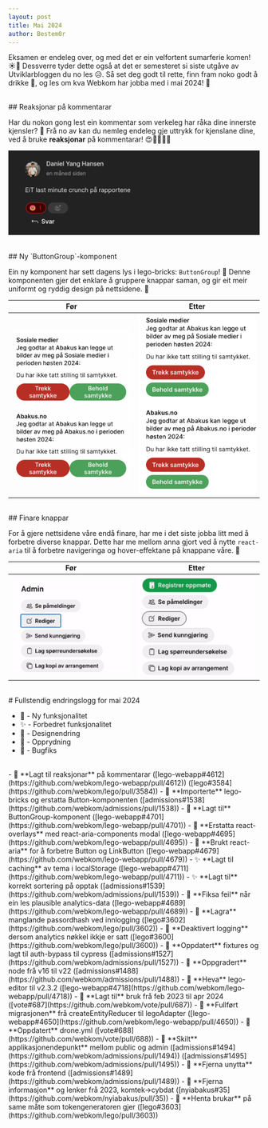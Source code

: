 ```yaml
---
layout: post
title: Mai 2024
author: Bestem0r
---
```


Eksamen er endeleg over, og med det er ein velfortent sumarferie komen! ☀️🌊 Dessverre tyder dette også at det er semesteret si siste utgåve av Utviklarbloggen du no les 😥. Så set deg godt til rette, finn fram noko godt å drikke 🍺, og les om kva Webkom har jobba med i mai 2024! 🚀

<br>
## Reaksjonar på kommentarar

Har du nokon gong lest ein kommentar som verkeleg har råka dine innerste kjensler? 🤔 Frå no av kan du nemleg endeleg gje uttrykk for kjenslane dine, ved å bruke **reaksjonar** på kommentarar! 😍🤣🤔🤬🥺

![Reaksjonar](/images/posts/2024-06-07-reactions.png)

<br>
## Ny `ButtonGroup`-komponent

Ein ny komponent har sett dagens lys i lego-bricks: `ButtonGroup`! 🎉 Denne komponenten gjer det enklare å gruppere knappar saman, og gir eit meir uniformt og ryddig design på nettsidene. 🧹

| Før                                                         | Etter                                                     |
|-------------------------------------------------------------|-----------------------------------------------------------|
| ![Before](/images/posts/2024-06-07-button-group-before.png) | ![After](/images/posts/2024-06-07-button-group-after.png) |

<br>
## Finare knappar

For å gjere nettsidene våre endå finare, har me i det siste jobba litt med å forbetre diverse knappar. Dette har me mellom anna gjort ved å nytte `react-aria` til å forbetre navigeringa og hover-effektane på knappane våre. 🎨

| Før | Etter |
| --- | --- |
| ![Before](/images/posts/2024-06-07-buttons-before.png) | ![After](/images/posts/2024-06-07-buttons-after.png) |

<br>
# Fullstendig endringslogg for mai 2024

- 🚀 - Ny funksjonalitet
- ✨ - Forbedret funksjonalitet
- 🎨 - Designendring
- 🧹 - Opprydning
- 🐛 - Bugfiks

<br>
- 🚀 **Lagt til reaksjonar** på kommentarar ([lego-webapp#4612](https://github.com/webkom/lego-webapp/pull/4612)) ([lego#3584](https://github.com/webkom/lego/pull/3584))
- 🎨 **Importerte** lego-bricks og erstatta Button-komponenten ([admissions#1538](https://github.com/webkom/admissions/pull/1538))
- 🎨 **Lagt til** ButtonGroup-komponent ([lego-webapp#4701](https://github.com/webkom/lego-webapp/pull/4701))
- 🎨 **Erstatta react-overlays** med react-aria-components modal ([lego-webapp#4695](https://github.com/webkom/lego-webapp/pull/4695))
- 🎨 **Brukt react-aria** for å forbetre Button og LinkButton ([lego-webapp#4679](https://github.com/webkom/lego-webapp/pull/4679))
- ✨ **Lagt til caching** av tema i localStorage ([lego-webapp#4711](https://github.com/webkom/lego-webapp/pull/4711))
- ✨ **Lagt til** korrekt sortering på opptak ([admissions#1539](https://github.com/webkom/admissions/pull/1539))
- 🐛 **Fiksa feil** når ein les plausible analytics-data ([lego-webapp#4689](https://github.com/webkom/lego-webapp/pull/4689))
- 🐛 **Lagra** manglande passordhash ved innlogging ([lego#3602](https://github.com/webkom/lego/pull/3602))
- 🐛 **Deaktivert logging** dersom analytics nøkkel ikkje er satt ([lego#3600](https://github.com/webkom/lego/pull/3600))
- 🧹 **Oppdatert** fixtures og lagt til auth-bypass til cypress ([admissions#1527](https://github.com/webkom/admissions/pull/1527))
- 🧹 **Oppgradert** node frå v16 til v22 ([admissions#1488](https://github.com/webkom/admissions/pull/1488))
- 🧹 **Heva** lego-editor til v2.3.2 ([lego-webapp#4718](https://github.com/webkom/lego-webapp/pull/4718))
- 🧹 **Lagt til** bruk frå feb 2023 til apr 2024 ([vote#687](https://github.com/webkom/vote/pull/687))
- 🧹 **Fullført migrasjonen** frå createEntityReducer til legoAdapter ([lego-webapp#4650](https://github.com/webkom/lego-webapp/pull/4650))
- 🧹 **Oppdatert** drone.yml ([vote#688](https://github.com/webkom/vote/pull/688))
- 🧹 **Skilt** applikasjonendepunkt** mellom public og admin ([admissions#1494](https://github.com/webkom/admissions/pull/1494)) ([admissions#1495](https://github.com/webkom/admissions/pull/1495))
- 🧹 **Fjerna unytta** kode frå frontend ([admissions#1489](https://github.com/webkom/admissions/pull/1489))
- 🧹 **Fjerna informasjon** og lenker frå 2023, komtek->cybdat ([nyiabakus#35](https://github.com/webkom/nyiabakus/pull/35))
- 🧹 **Henta brukar** på same måte som tokengeneratoren gjer ([lego#3603](https://github.com/webkom/lego/pull/3603))
